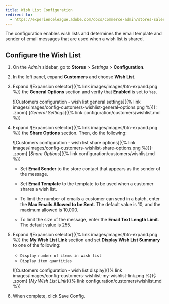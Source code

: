 ```yaml
---
title: Wish List Configuration
redirect to:
  - https://experienceleague.adobe.com/docs/commerce-admin/stores-sales/shopper-tools/wish-lists/wishlist-configuration.html
---
```


The configuration enables wish lists and determines the email template and sender of email messages that are used when a wish list is shared.

## Configure the Wish List

1. On the _Admin_ sidebar, go to **Stores** > _Settings_ > **Configuration**.

1. In the left panel, expand **Customers** and choose **Wish List**.

1. Expand ![Expansion selector]({% link images/images/btn-expand.png %}) the **General Options** section and verify that **Enabled** is set to `Yes`.

    ![Customers configuration - wish list general settings]({% link images/images/config-customers-wishlist-general-options.png %}){: .zoom}
    [_General Settings_]({% link configuration/customers/wishlist.md %})

1. Expand ![Expansion selector]({% link images/images/btn-expand.png %}) the **Share Options** section. Then, do the following:

    ![Customers configuration - wish list share options]({% link images/images/config-customers-wishlist-share-options.png %}){: .zoom}
    [_Share Options_]({% link configuration/customers/wishlist.md %})

   - Set **Email Sender** to the store contact that appears as the sender of the message.

   - Set **Email Template** to the template to be used when a customer shares a wish list.

   - To limit the number of emails a customer can send in a batch, enter the **Max Emails Allowed to be Sent**. The default value is 10, and the maximum allowed is 10,000.

   - To limit the size of the message, enter the **Email Text Length Limit**. The default value is 255.

1. Expand ![Expansion selector]({% link images/images/btn-expand.png %}) the **My Wish List Link** section and set **Display Wish List Summary** to one of the following:

   - `Display number of items in wish list`
   - `Display item quantities`

    ![Customers configuration - wish list display]({% link images/images/config-customers-wishlist-my-wishlist-link.png %}){: .zoom}
    [_My Wish List Link_]({% link configuration/customers/wishlist.md %})

1. When complete, click <span class="btn">Save Config</span>.
